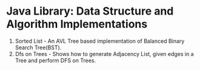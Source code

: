 # Java Library: Data Structure and Algorithm Implementations

1) Sorted List - An AVL Tree based implementation of Balanced Binary Search Tree(BST).
2) Dfs on Trees - Shows how to generate Adjacency List, given edges in a Tree and perform DFS on Trees.
